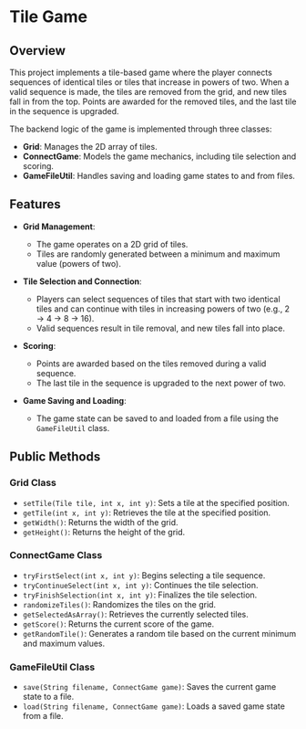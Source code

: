 # Tile Game

## Overview
This project implements a tile-based game where the player connects sequences of identical tiles or tiles that increase in powers of two. When a valid sequence is made, the tiles are removed from the grid, and new tiles fall in from the top. Points are awarded for the removed tiles, and the last tile in the sequence is upgraded.

The backend logic of the game is implemented through three classes:
- **Grid**: Manages the 2D array of tiles.
- **ConnectGame**: Models the game mechanics, including tile selection and scoring.
- **GameFileUtil**: Handles saving and loading game states to and from files.

## Features
- **Grid Management**:
  - The game operates on a 2D grid of tiles.
  - Tiles are randomly generated between a minimum and maximum value (powers of two).
  
- **Tile Selection and Connection**:
  - Players can select sequences of tiles that start with two identical tiles and can continue with tiles in increasing powers of two (e.g., 2 → 4 → 8 → 16).
  - Valid sequences result in tile removal, and new tiles fall into place.
  
- **Scoring**:
  - Points are awarded based on the tiles removed during a valid sequence.
  - The last tile in the sequence is upgraded to the next power of two.

- **Game Saving and Loading**:
  - The game state can be saved to and loaded from a file using the `GameFileUtil` class.

## Public Methods
### Grid Class
- `setTile(Tile tile, int x, int y)`: Sets a tile at the specified position.
- `getTile(int x, int y)`: Retrieves the tile at the specified position.
- `getWidth()`: Returns the width of the grid.
- `getHeight()`: Returns the height of the grid.

### ConnectGame Class
- `tryFirstSelect(int x, int y)`: Begins selecting a tile sequence.
- `tryContinueSelect(int x, int y)`: Continues the tile selection.
- `tryFinishSelection(int x, int y)`: Finalizes the tile selection.
- `randomizeTiles()`: Randomizes the tiles on the grid.
- `getSelectedAsArray()`: Retrieves the currently selected tiles.
- `getScore()`: Returns the current score of the game.
- `getRandomTile()`: Generates a random tile based on the current minimum and maximum values.

### GameFileUtil Class
- `save(String filename, ConnectGame game)`: Saves the current game state to a file.
- `load(String filename, ConnectGame game)`: Loads a saved game state from a file.
